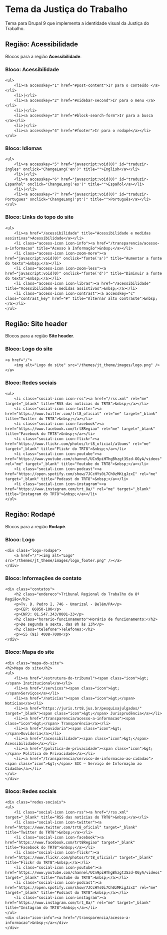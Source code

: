 # Tema da Justiça do Trabalho

Tema para Drupal 9 que implementa a identidade visual da Justiça do Trabalho.

## Região: Acessibilidade

Blocos para a região **Acessibilidade**.

### Bloco: Acessibilidade
	<ul>
		<li><a accesskey="1" href="#post-content">Ir para o conteúdo </a></li>
		<li>|</li>
		<li><a accesskey="2" href="#sidebar-second">Ir para o menu </a></li>
		<li>|</li>
		<li><a accesskey="3" href="#block-search-form">Ir para a busca </a></li>
		<li>|</li>
		<li><a accesskey="4" href="#footer">Ir para o rodapé</a></li>
	</ul>

### Bloco: Idiomas
	<ul>
		<li><a accesskey="5" href="javascript:void(0)" id="traduzir-ingles" onclick="ChangeLang('en')" title="">English</a></li>
		<li>|</li>
		<li><a accesskey="6" href="javascript:void(0)" id="traduzir-Espanhol" onclick="ChangeLang('es')" title="">Español</a></li>
		<li>|</li>
		<li><a accesskey="7" href="javascript:void(0)" id="traduzir-Portugues" onclick="ChangeLang('pt')" title="">Português</a></li>
	</ul>

### Bloco: Links do topo do site
	<ul>
		<li><a href="/acessibilidade" title="Acessibilidade e medidas assistivas">Acessibilidade</a></li>
		<li class="access-icon icon-info"><a href="/transparencia/acesso-a-informacao" title="Acesso à Informação">&nbsp;</a></li>
		<li class="access-icon icon-zoom-more"><a href="javascript:void(0)" onclick="fonte('a')" title="Aumentar a fonte do texto">&nbsp;</a></li>
		<li class="access-icon icon-zoom-less"><a href="javascript:void(0)" onclick="fonte('d')" title="Diminuir a fonte do texto">&nbsp;</a></li>
		<li class="access-icon icon-libras"><a href="/acessibilidade" title="Acessibilidade e medidas assistivas">&nbsp;</a></li>
		<li class="access-icon icon-contrast"><a accesskey="c" class="contrast_key" href="#" title="Alternar alto contraste">&nbsp;</a></li>
	</ul>

## Região: Site header

Blocos para a região **Site header**.

### Bloco: Logo do site
	<a href="/">
		<img alt="Logo do site" src="/themes/jt_theme/images/logo.png" />
	</a>

### Bloco: Redes sociais
	<ul>
		<li class="social-icon icon-rss"><a href="/rss.xml" rel="me" target="_blank" title="RSS das notícias do TRT8">&nbsp;</a></li>
		<li class="social-icon icon-twitter"><a href="https://www.twitter.com/trt8_oficial" rel="me" target="_blank" title="Twitter do TRT8">&nbsp;</a></li>
		<li class="social-icon icon-facebook"><a href="https://www.facebook.com/trt8Regiao" rel="me" target="_blank" title="Facebook do TRT8">&nbsp;</a></li>
		<li class="social-icon icon-flickr"><a href="https://www.flickr.com/photos/trt8_oficial/albums" rel="me" target="_blank" title="Flickr do TRT8">&nbsp;</a></li>
		<li class="social-icon icon-youtube"><a href="https://www.youtube.com/channel/UCn9piHThgBhzgt3Szd-OGyA/videos" rel="me" target="_blank" title="Youtube do TRT8">&nbsp;</a></li>
		<li class="social-icon icon-podcast"><a href="https://open.spotify.com/show/7JCcHYs0i7Ch0zMKigJzxI" rel="me" target="_blank" title="Podcast do TRT8">&nbsp;</a></li>
		<li class="social-icon icon-instagram"><a href="https://www.instagram.com/trt_8a/" rel="me" target="_blank" title="Instagram do TRT8">&nbsp;</a></li>
	</ul>

## Região: Rodapé

Blocos para a região **Rodapé**.

### Bloco: Logo
	<div class="logo-rodape">
		<a href="/"><img alt="Logo" src="/themes/jt_theme/images/logo_footer.png" /></a>
	</div>

### Bloco: Informações de contato
	<div class="contatos">
		<h2 class="endereco">Tribunal Regional do Trabalho da 8ª Região</h2>
		<p>Tv. D. Pedro I, 746 - Umarizal - Belém/PA</p>
		<p>CEP: 66050-100</p>
		<p>CNPJ: 01.547.343/0001-33</p>
		<h2 class="horario-funcionamento">Horário de funcionamento:</h2>
		<p>De segunda a sexta, das 8h às 13h</p>
		<h2 class="telefone">Telefones:</h2>
		<p>+55 (91) 4008-7000</p>
	</div>

### Bloco: Mapa do site
	<div class="mapa-do-site">
	<h2>Mapa do site</h2>
	<ul>
		<li><a href="/estrutura-do-tribunal"><span class="icon">&gt;</span> Institucional</a></li>
		<li><a href="/servicos"><span class="icon">&gt; </span>Serviços</a></li>
		<li><a href="/noticias"><span class="icon">&gt;</span> Notícias</a></li>
		<li><a href="https://juris.trt8.jus.br/pesquisajulgados/" target="_blank"><span class="icon">&gt;</span> Jurisprudência</a></li>
		<li><a href="/transparencia/acesso-a-informacao"><span class="icon">&gt;</span> Transparência</a></li>
		<li><a href="/ouvidoria"><span class="icon">&gt; </span>Ouvidoria</a></li>
		<li><a href="/acessibilidade"><span class="icon">&gt;</span> Acessibilidade</a></li>
		<li><a href="/politica-de-privacidade"><span class="icon">&gt;</span> Política de Privacidade</a></li>
		<li><a href="/transparencia/servico-de-informacao-ao-cidadao"><span class="icon">&gt;</span> SIC – Serviço de Informação ao Cidadão</a></li>
	</ul>
	</div>

### Bloco: Redes sociais
	<div class="redes-sociais">
	<ul>
		<li class="social-icon icon-rss"><a href="/rss.xml" target="_blank" title="RSS das notícias do TRT8">&nbsp;</a></li>
		<li class="social-icon icon-twitter"><a href="https://www.twitter.com/trt8_oficial" target="_blank" title="Twitter do TRT8">&nbsp;</a></li>
		<li class="social-icon icon-facebook"><a href="https://www.facebook.com/trt8Regiao" target="_blank" title="Facebook do TRT8">&nbsp;</a></li>
		<li class="social-icon icon-flickr"><a href="https://www.flickr.com/photos/trt8_oficial/" target="_blank" title="Flickr do TRT8">&nbsp;</a></li>
		<li class="social-icon icon-youtube"><a href="https://www.youtube.com/channel/UCn9piHThgBhzgt3Szd-OGyA/videos" target="_blank" title="Youtube do TRT8">&nbsp;</a></li>
		<li class="social-icon icon-podcast"><a href="https://open.spotify.com/show/7JCcHYs0i7Ch0zMKigJzxI" rel="me" target="_blank" title="Podcast do TRT8">&nbsp;</a></li>
		<li class="social-icon icon-instagram"><a href="https://www.instagram.com/trt_8a/" rel="me" target="_blank" title="Instagram do TRT8">&nbsp;</a></li>
	</ul>
	<div class="icon-info"><a href="/transparencia/acesso-a-informacao">&nbsp;</a></div>
	</div>

